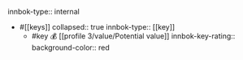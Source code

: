innbok-type:: internal
- #[[keys]]
  collapsed:: true
  innbok-type:: [[key]]
  - #key 💰 [[profile 3/value/Potential value]]
    innbok-key-rating:: 
    background-color:: red



